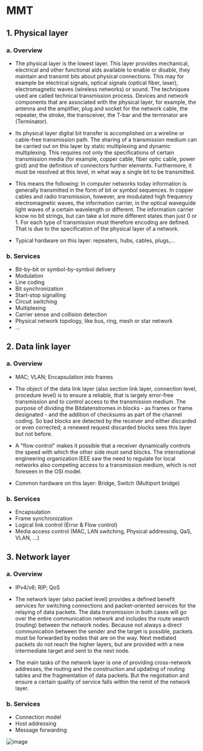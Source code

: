 # MMT
## 1. Physical layer
### a. Overview
  + The physical layer is the lowest layer. This layer provides mechanical, electrical and other functional aids available to enable or disable, they maintain and transmit bits about physical connections. This may for example be electrical signals, optical signals (optical fiber, laser), electromagnetic waves (wireless networks) or sound. The techniques used are called technical transmission process. Devices and network components that are associated with the physical layer, for example, the antenna and the amplifier, plug and socket for the network cable, the repeater, the stroke, the transceiver, the T-bar and the terminator are (Terminator).

  + Its physical layer digital bit transfer is accomplished on a wireline or cable-free transmission path. The sharing of a transmission medium can be carried out on this layer by static multiplexing and dynamic multiplexing. This requires not only the specifications of certain transmission media (for example, copper cable, fiber optic cable, power grid) and the definition of connectors further elements. Furthermore, it must be resolved at this level, in what way a single bit to be transmitted.

  + This means the following: In computer networks today information is generally transmitted in the form of bit or symbol sequences. In copper cables and radio transmission, however, are modulated high frequency electromagnetic waves, the information carrier, in the optical waveguide light waves of a certain wavelength or different. The information carrier know no bit strings, but can take a lot more different states than just 0 or 1. For each type of transmission must therefore encoding are defined. That is due to the specification of the physical layer of a network.

  + Typical hardware on this layer: repeaters, hubs, cables, plugs,...
### b. Services
  + Bit-by-bit or symbol-by-symbol delivery
  + Modulation
  + Line coding
  + Bit synchronization
  + Start-stop signalling
  + Circuit switching
  + Multiplexing
  + Carrier sense and collision detection
  + Physical network topology, like bus, ring, mesh or star network
  + ...
## 2. Data link layer
### a. Overview
  + MAC; VLAN; Encapsulation into frames
  
  + The object of the data link layer (also section link layer, connection level, procedure level) is to ensure a reliable, that is largely error-free transmission and to control access to the transmission medium. The purpose of dividing the Bitdatenstromes in blocks - as frames or frame designated - and the addition of checksums as part of the channel coding. So bad blocks are detected by the receiver and either discarded or even corrected; a renewed request discarded blocks sees this layer but not before.
  
  + A "flow control" makes it possible that a receiver dynamically controls the speed with which the other side must send blocks. The international engineering organization IEEE saw the need to regulate for local networks also competing access to a transmission medium, which is not foreseen in the OSI model.
  
  + Common hardware on this layer: Bridge, Switch (Multiport bridge)
### b. Services
  + Encapsulation
  + Frame synchronization
  + Logical link control (Error & Flow control)
  + Media access control (MAC, LAN switching, Physical addressing, QaS, VLAN, ...)
  
## 3. Network layer
### a. Overview
  + IPv4/v6; RIP; QoS

  + The network layer (also packet level) provides a defined benefit services for switching connections and packet-oriented services for the relaying of data packets. The data transmission in both cases will go over the entire communication network and includes the route search (routing) between the network nodes. Because not always a direct communication between the sender and the target is possible, packets must be forwarded by nodes that are on the way. Next mediated packets do not reach the higher layers, but are provided with a new intermediate target and sent to the next node.

  + The main tasks of the network layer is one of providing cross-network addresses, the routing and the construction and updating of routing tables and the fragmentation of data packets. But the negotiation and ensure a certain quality of service falls within the remit of the network layer.
### b. Services
  + Connection model
  + Host addressing
  + Message forwarding


![image](https://user-images.githubusercontent.com/84502367/131675010-cb681d4e-5b99-4558-acb3-b39d00ee3b0e.png)


